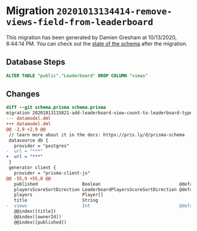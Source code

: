 # Migration `20201013134414-remove-views-field-from-leaderboard`

This migration has been generated by Damien Gresham at 10/13/2020, 8:44:14 PM.
You can check out the [state of the schema](./schema.prisma) after the migration.

## Database Steps

```sql
ALTER TABLE "public"."Leaderboard" DROP COLUMN "views"
```

## Changes

```diff
diff --git schema.prisma schema.prisma
migration 20201013115821-add-leaderboard-view-count-to-leaderboard-type..20201013134414-remove-views-field-from-leaderboard
--- datamodel.dml
+++ datamodel.dml
@@ -2,9 +2,9 @@
 // learn more about it in the docs: https://pris.ly/d/prisma-schema
 datasource db {
   provider = "postgres"
-  url = "***"
+  url = "***"
 }
 generator client {
   provider = "prisma-client-js"
@@ -55,9 +55,8 @@
   published                 Boolean                              @default(false)
   playersScoreSortDirection LeaderboardPlayersScoreSortDirection @default(DESC)
   players                   Player[]
   title                     String
-  views                     Int                                  @default(0)
   @@index([title])
   @@index([ownerId])
   @@index([published])
```


